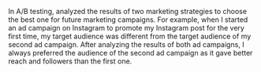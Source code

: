 In A/B testing, analyzed the results of two marketing strategies to choose the best one for future marketing campaigns.
For example, when I started an ad campaign on Instagram to promote my Instagram post for the very first time, my target audience was different from the target audience of my
second ad campaign.
After analyzing the results of both ad campaigns, I always preferred the audience of the second ad campaign as it gave better reach and followers than the first one.
